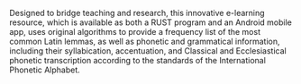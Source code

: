  Designed to bridge teaching and research, this innovative e-learning resource, which is available as both a RUST program and an Android mobile app, uses original algorithms to provide a frequency list of the most common Latin lemmas, as well as phonetic and grammatical information, including their syllabication, accentuation, and Classical and Ecclesiastical phonetic transcription according to the standards of the International Phonetic Alphabet.
